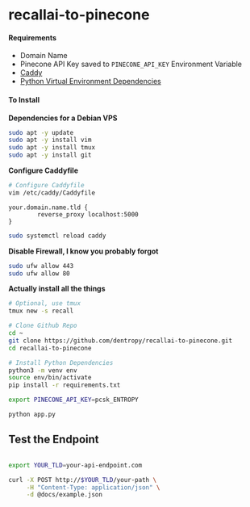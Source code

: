 # recallai-to-pinecone

#### Requirements

* Domain Name
* Pinecone API Key saved to `PINECONE_API_KEY` Environment Variable
* [Caddy](https://caddyserver.com/docs/install#debian-ubuntu-raspbian)
* [Python Virtual Environment Dependencies](https://mememaps.net/f56d0381-aed6-47cf-937f-07cc97dc51ad/)

#### To Install

**Dependencies for a Debian VPS**

``` bash
sudo apt -y update
sudo apt -y install vim
sudo apt -y install tmux
sudo apt -y install git
```


**Configure Caddyfile**
``` bash
# Configure Caddyfile
vim /etc/caddy/Caddyfile
```

``` Caddyfile
your.domain.name.tld {
        reverse_proxy localhost:5000
}
```

``` bash
sudo systemctl reload caddy
```

**Disable Firewall, I know you probably forgot**
``` bash
sudo ufw allow 443
sudo ufw allow 80
```

**Actually install all the things**
``` bash
# Optional, use tmux
tmux new -s recall

# Clone Github Repo
cd ~
git clone https://github.com/dentropy/recallai-to-pinecone.git
cd recallai-to-pinecone

# Install Python Dependencies
python3 -m venv env
source env/bin/activate
pip install -r requirements.txt

export PINECONE_API_KEY=pcsk_ENTROPY

python app.py

```

## Test the Endpoint

``` bash

export YOUR_TLD=your-api-endpoint.com

curl -X POST http://$YOUR_TLD/your-path \
     -H "Content-Type: application/json" \
     -d @docs/example.json

```
